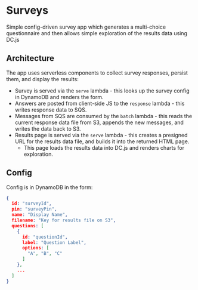 # Surveys

Simple config-driven survey app which generates a multi-choice questionnaire and then allows simple exploration of the results data using DC.js

## Architecture

The app uses serverless components to collect survey responses, persist them, and display the results:

* Survey is served via the `serve` lambda - this looks up the survey config in DynamoDB and renders the form.
* Answers are posted from client-side JS to the `response` lambda - this writes response data to SQS.
* Messages from SQS are consumed by the `batch` lambda - this reads the current response data file from S3, appends the new messages, and writes the data back to S3.
* Results page is served via the `serve` lambda - this creates a presigned URL for the results data file, and builds it into the returned HTML page.
  * This page loads the results data into DC.js and renders charts for exploration.

## Config

Config is in DynamoDB in the form:
```json
{
  id: "surveyId",
  pin: "surveyPin",
  name: "Display Name",
  filename: "Key for results file on S3",
  questions: [
    {
      id: "questionId",
      label: "Question Label",
      options: [
        "A", "B", "C"
      ]
    },
    ...
  ]
}
```